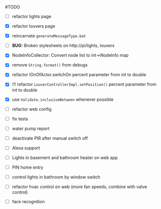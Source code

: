 #TODO
* [ ] refactor lights page
* [x] refactor louvers page
* [x] reincarnate `generateMessageType.bat`
* [ ] **BUG:** Broken stylesheets on http://pi/lights, louvers
* [x] NodeInfoCollector: Convert node list to int->NodeInfo map
* [x] remove `String.format()` from debugs
* [x] refactor IOnOfActor.switchOn percent parameter from int to double
* [x] !!! refactor `LouverControllerImpl.setPosition()` percent parameter from int to double
* [x] use `Validate.inclusiveBetween` whenever possible
* [ ] refactor web config
* [ ] fix tests
* [ ] water pump report
* [ ] deactivate PIR after manual switch off
* [ ] Alexa support
* [ ] Lights in basement and bathroom heater on web app
* [ ] PIN home entry
* [ ] control lights in bathroom by window switch
* [ ] refactor hvac control on web (more fan speeds, combine with valve control)
* [ ] face recognition

